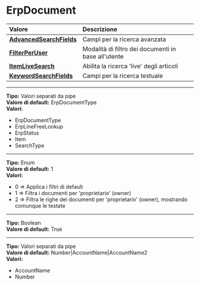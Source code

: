 # ErpDocument

| Valore| Descrizione |
| :--- | :--- |
| [**AdvancedSearchFields**](erpdocument.md#advancedsearchfields) | Campi per la ricerca avanzata |
| [**FilterPerUser**](erpdocument.md#filterperuser) | Modalità di filtro dei documenti in base all'utente |
| [**ItemLiveSearch**](erpdocument.md#itemlivesearch) | Abilita la ricerca 'live' degli articoli |
| [**KeywordSearchFields**](erpdocument.md#keywordsearchfields) | Campi per la ricerca testuale |

-----
**Tipo:** Valori separati da pipe	 
**Valore di default:** ErpDocumentType	 
**Valori:**

* ErpDocumentType
* ErpLineFreeLookup
* ErpStatus
* Item
* SearchType

-----
**Tipo:** Enum	 
**Valore di default:** 1	 
**Valori:**

* 0 => Applica i filtri di default
* 1 => Filtra i documenti per 'proprietario' (owner)
* 2 => Filtra le righe dei documenti per 'proprietario' (owner), mostrando comunque le testate

-----
**Tipo:** Boolean	 
**Valore di default:** True	 

-----
**Tipo:** Valori separati da pipe	 
**Valore di default:** Number&#124;AccountName&#124;AccountName2	 
**Valori:**

* AccountName
* Number

